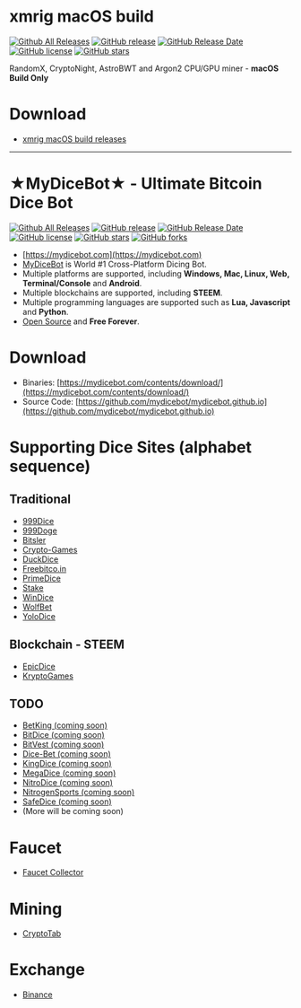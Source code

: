 # xmrig macOS build

[![Github All Releases](https://img.shields.io/github/downloads/mydicebot/xmrig-macos-build/total.svg)](https://github.com/mydicebot/mydicebot.github.io/releases)
[![GitHub release](https://img.shields.io/github/release/mydicebot/xmrig-macos-build/all.svg)](https://github.com/mydicebot/mydicebot.github.io/releases)
[![GitHub Release Date](https://img.shields.io/github/release-date-pre/mydicebot/xmrig-macos-build.svg)](https://github.com/mydicebot/mydicebot.github.io/releases)
[![GitHub license](https://img.shields.io/github/license/mydicebot/xmrig-macos-build.svg)](https://github.com/mydicebot/mydicebot.github.io/blob/master/LICENSE)
[![GitHub stars](https://img.shields.io/github/stars/mydicebot/xmrig-macos-build.svg)](https://github.com/mydicebot/mydicebot.github.io/stargazers)

RandomX, CryptoNight, AstroBWT and Argon2 CPU/GPU miner - __macOS Build Only__

# Download
* [xmrig macOS build releases](https://github.com/mydicebot/xmrig-macos-build/releases)

---

# ★MyDiceBot★ - Ultimate Bitcoin Dice Bot

[![Github All Releases](https://img.shields.io/github/downloads/mydicebot/mydicebot.github.io/total.svg)](https://github.com/mydicebot/mydicebot.github.io/releases)
[![GitHub release](https://img.shields.io/github/release/mydicebot/mydicebot.github.io/all.svg)](https://github.com/mydicebot/mydicebot.github.io/releases)
[![GitHub Release Date](https://img.shields.io/github/release-date-pre/mydicebot/mydicebot.github.io.svg)](https://github.com/mydicebot/mydicebot.github.io/releases)
[![GitHub license](https://img.shields.io/github/license/mydicebot/mydicebot.github.io.svg)](https://github.com/mydicebot/mydicebot.github.io/blob/master/LICENSE)
[![GitHub stars](https://img.shields.io/github/stars/mydicebot/mydicebot.github.io.svg)](https://github.com/mydicebot/mydicebot.github.io/stargazers)
[![GitHub forks](https://img.shields.io/github/forks/mydicebot/mydicebot.github.io.svg)](https://github.com/mydicebot/mydicebot.github.io/network)

* [https://mydicebot.com](https://mydicebot.com)
* [MyDiceBot](https://mydicebot.com) is World #1 Cross-Platform Dicing Bot.
* Multiple platforms are supported, including __Windows, Mac, Linux, Web, Terminal/Console__ and __Android__.
* Multiple blockchains are supported, including __STEEM__.
* Multiple programming languages are supported such as  __Lua, Javascript__ and __Python__.
* [Open Source](https://github.com/mydicebot/mydicebot.github.io) and __Free Forever__.

# Download
* Binaries: [https://mydicebot.com/contents/download/](https://mydicebot.com/contents/download/)
* Source Code: [https://github.com/mydicebot/mydicebot.github.io](https://github.com/mydicebot/mydicebot.github.io)

# Supporting Dice Sites (alphabet sequence)
## Traditional
* [999Dice](https://www.999dice.com/?224280708)
* [999Doge](https://www.999doge.com/?224280708)
* [Bitsler](https://www.bitsler.com/?ref=mydicebot)
* [Crypto-Games](https://www.crypto-games.net?i=CpQP3V8Up2)
* [DuckDice](https://duckdice.com/ab61534783)
* [Freebitco.in](https://freebitco.in/?r=16392656)
* [PrimeDice](https://primedice.com/?c=mydicebot)
* [Stake](https://stake.com/?code=mydicebot)
* [WinDice](https://windice.io/?r=e63q8xq4y)
* [WolfBet](https://wolf.bet/?c=mydicebot)
* [YoloDice](https://yolodice.com/r?6fAf-wVz)

## Blockchain - STEEM
* [EpicDice](https://epicdice.io/?ref=mydicebot)
* [KryptoGames](https://kryptogamers.com/?ref=mydicebot)

## TODO
* [BetKing (coming soon)](https://betking.io/?ref=u:mydicebot)
* [BitDice (coming soon)](https://www.bitdice.me/?r=90479)
* [BitVest (coming soon)](https://bitvest.io?r=108792)
* [Dice-Bet (coming soon)](https://dice-bet.com/?ref=u:mydicebot)
* [KingDice (coming soon)](https://kingdice.com/#/welcome?aff=180722)
* [MegaDice (coming soon)](https://www.megadice.com/?a=326492144)
* [NitroDice (coming soon)](https://www.nitrodice.com?ref=0N2pG8rkL7UR6oMzZWEj)
* [NitrogenSports (coming soon)](https://nitrogensports.eu/r/4998127)
* [SafeDice (coming soon)](https://safedice.com/?r=100309)
* (More will be coming soon)

# Faucet
* [Faucet Collector](https://faucetcollector.com/?ref=4789455)

# Mining
* [CryptoTab](https://cryptotabbrowser.com/4760331)

# Exchange
* [Binance](https://www.binance.com/en/register?ref=40077522)
